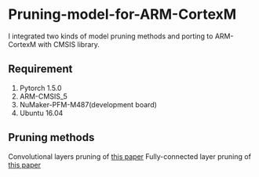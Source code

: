 # Pruning-model-for-ARM-CortexM
I integrated two kinds of model pruning methods and porting to ARM-CortexM with CMSIS library.

## Requirement
1. Pytorch 1.5.0
2. ARM-CMSIS_5
3. NuMaker-PFM-M487(development board)
4. Ubuntu 16.04

## Pruning methods
Convolutional layers pruning of [this paper](https://arxiv.org/abs/1608.08710)
Fully-connected layer pruning of [this paper](https://arxiv.org/abs/1506.02626)
